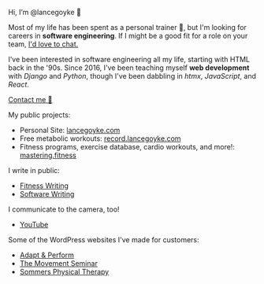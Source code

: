 Hi, I’m @lancegoyke 👋

Most of my life has been spent as a personal trainer 💪, but I'm looking for careers in **software engineering**. If I might be a good fit for a role on your team, [I'd love to chat.](mailto:lance@lancegoyke.com)

I’ve been interested in software engineering all my life, starting with HTML back in the '90s. Since 2016, I've been teaching myself **web development** with *Django* and *Python*, though I've been dabbling in *htmx*, *JavaScript*, and *React*.

[Contact me 📧](mailto:lance@lancegoyke.com)

My public projects:
- Personal Site: [lancegoyke.com](https://lancegoyke.com)
- Free metabolic workouts: [record.lancegoyke.com](https://record.lancegoyke.com)
- Fitness programs, exercise database, cardio workouts, and more!: [mastering.fitness](https://mastering.fitness)

I write in public:
- [Fitness Writing](https://lancegoyke.com/writing)
- [Software Writing](https://startcodingnow.com/blog)

I communicate to the camera, too!
- [YouTube](https://youtube.com/c/lancegoyke)

Some of the WordPress websites I've made for customers:
- [Adapt & Perform](https://adaptandperform.com)
- [The Movement Seminar](https://themovementseminar.com)
- [Sommers Physical Therapy](https://sommerspt.com)
